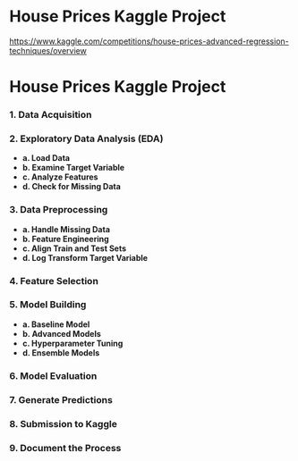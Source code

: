 # House Prices Kaggle Project

https://www.kaggle.com/competitions/house-prices-advanced-regression-techniques/overview

# House Prices Kaggle Project

### 1. Data Acquisition

### 2. Exploratory Data Analysis (EDA)
   - **a. Load Data**
   - **b. Examine Target Variable**
   - **c. Analyze Features**
   - **d. Check for Missing Data**

### 3. Data Preprocessing
   - **a. Handle Missing Data**
   - **b. Feature Engineering**
   - **c. Align Train and Test Sets**
   - **d. Log Transform Target Variable**

### 4. Feature Selection

### 5. Model Building
   - **a. Baseline Model**
   - **b. Advanced Models**
   - **c. Hyperparameter Tuning**
   - **d. Ensemble Models**

### 6. Model Evaluation

### 7. Generate Predictions

### 8. Submission to Kaggle

### 9. Document the Process